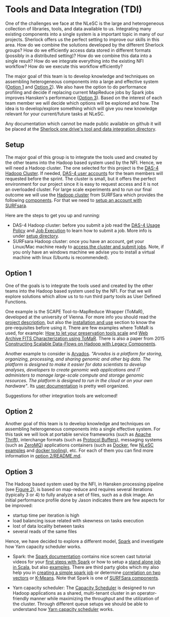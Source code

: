 Tools and Data Integration (TDI)
================

<!--Define as Options the goals you want for team members, like understand how large systems are built, how we glue them an so on.
#It will give us the knowledge to define grants, big data pipelines and discuss large projects or merges of small projects.
#The software outcome could be gluing components of our colleagues, that would be the gold dream, for example using option 2.
#These are our options and to achieve them we have some interesting directions or seeds for thought.
-->
One of the challenges we face at the NLeSC is the large and heterogeneous collection of libraries, tools, and data available to us. Integrating many existing components into a single system is a important topic in many of our projects. Sherlock offers us the perfect setting to improve our skills in this area. How do we combine the solutions developed by the different Sherlock groups? How do we efficiently access data stored in different formats (possibly in a distributed setting)? How do we combine this data into a single result? How do we integrate everything into the existing NFI workflow? How do we execute this workflow efficiently?

The major goal of this team is to develop knowledge and techniques on assembling heterogeneous components into a large and effective system ([Option 1](#option-1) and [Option 2](#option-2)). We also have the option to do performance profiling and decide if replacing current MapReduce jobs by Spark jobs improves Hansken's performance ([Option 3](#option-3)). Based on the interest of each team member we will decide which options will be explored and how. The idea is to develop/explore something which will give you new knowledge relevant for your current/future tasks at NLeSC.

Any documentation which cannot be made public available on github it will be placed at the [Sherlock one drive's tool and data integration directory](https://nlesc.sharepoint.com/sites/sherlock/Shared%20Documents/papers/tool%20and%20data%20integration).

Setup
-----

The major goal of this group is to integrate the tools used and created by the other teams into the Hadoop based system used by the NFI. Hence, we will need a Hadoop cluster. The one selected for this project is the [DAS-4 Hadoop Cluster](http://www.cs.vu.nl/das4/hadoop.shtml). If needed, [DAS-4 user accounts](http://www.cs.vu.nl/das4/accounts.shtml) for the team members will requested before the sprint. The cluster is small, but it offers the perfect environment for our project since it is easy to request access and it is not an overloaded cluster. For large scale experiments and to run our final outcome we will use the [Hadoop cluster](https://userinfo.surfsara.nl/systems/hadoop/description) from SURFSara which provides the following [components](https://userinfo.surfsara.nl/systems/hadoop/software). For that we need to [setup an account with SURFsara](https://userinfo.surfsara.nl/systems/hadoop/obtaining-account).

Here are the steps to get you up and running:
* DAS-4 Hadoop cluster: before you submit a job read the [DAS-4 Usage Policy](http://www.cs.vu.nl/das4/usage.shtml) and [Job Execution](http://www.cs.vu.nl/das4/jobs.shtml) to learn how to submit a job. More info is under [setup directory](https://github.com/NLeSC/Sherlock/blob/master/topics/data_tools_integration/setup). 
* SURFsara Hadoop cluster: once you have an account, get your Linux/Mac machine ready to [access the cluster and submit jobs](https://userinfo.surfsara.nl/systems/hadoop/usage). Note, if you only have an windows machine we advise you to install a virtual machine with linux (Ubuntu is recommended).


Option 1
--------

One of the goals is to integrate the tools used and created by the other teams into the Hadoop based system used by the NFI. For that we will explore solutions which allow us to to run third party tools as User Defined Functions. 

One example is the SCAPE Tool-to-MapReduce Wrapper (ToMaR), developed at the university of Vienna. For more info you should read the [project description](https://github.com/openpreserve/ToMaR#about), but also the [installation and use](https://github.com/openpreserve/ToMaR#installation-and-use) section to know the pre-requisites before using it. There are few examples where ToMaR is used, for example: [How to let your preservation tools scale](http://openpreservation.org/blog/2014/03/14/tomar-how-let-your-preservation-tools-scale/) and [Web Archive FITS Characterization using ToMaR](http://openpreservation.org/blog/2013/12/16/web-archive-fits-characterisation-using-tomar/). There is also a paper from 2015 [Constructing Scalable Data-Flows on Hadoop with Legacy Components](https://www.researchgate.net/publication/280044065_Constructing_Scalable_Data-Flows_on_Hadoop_with_Legacy_Components).

Another example to consider is [Arvados](https://dev.arvados.org/projects/arvados/wiki/Introduction_to_Arvados). *"Arvados is a platform for storing, organizing, processing, and sharing genomic and other big data. The platform is designed to make it easier for data scientists to develop analyses, developers to create genomic web applications and IT administers to manage large-scale compute and storage genomic resources. The platform is designed to run in the cloud or on your own hardware"*. Its [user documentation](http://doc.arvados.org/user/) is pretty well organized.

Suggestions for other integration tools are welcomed!

Option 2
--------

Another goal of this team is to develop knowledge and techniques on assembling heterogeneous components into a single effective system. For this task we will look at portable service frameworks (such as [Apache Thrift](http://thrift.apache.org/)), interchange formats (such as [Protocol Buffers](https://developers.google.com/protocol-buffers/?hl=en)), messaging systems (such as [ZeroMQ](http://zeromq.org/)) applications containers (such as [Docker](https://www.docker.com/whatisdocker), few [NLeSC examples](https://hub.docker.com/u/nlesc/) and [docker tooling](https://github.com/NLeSC/Sherlock/blob/master/topics/data_tools_integration/option_2/docker-tooling.md)), etc. For each of them you can find more information in [option 2/README.md](https://github.com/NLeSC/Sherlock/blob/master/topics/data_tools_integration/option_2/README.md). 


Option 3
--------

The Hadoop based system used by the NFI, in Hansken processing pipeline (see [Figure 2](https://nlesc.sharepoint.com/sites/sherlock/Shared%20Documents/papers/digital%20forensics/DigitalInvestigation-Hansken.pdf#page=11)), is based on map-reduce and requires several iterations (typically 3 or 4) to fully analyze a set of files, such as a disk image. An initial performance profile done by Jason indicates there are few aspects for be improved: 
* startup time per iteration is high
* load balancing issue related with skewness on tasks execution
* lost of data locality between tasks
* several reads of the same files

Hence, we have decided to explore a different model, [Spark](http://spark.apache.org/) and investigate how Yarn capacity scheduler works. 

* Spark: the [Spark documentation](http://spark.apache.org/documentation.html) contains nice screen cast tutorial videos for your [first steps with Spark](http://spark.apache.org/screencasts/1-first-steps-with-spark.html) or how to setup a [stand alone job in Scala](http://spark.apache.org/screencasts/4-a-standalone-job-in-spark.html), but also [examples](http://spark.apache.org/examples.html). There are third party globs which my also help you in [creating a simple spark job](https://hadoopi.wordpress.com/2014/09/05/spark-create-a-simple-spark-job/) or determine [correlation on two vectors](http://blog.sequenceiq.com/blog/2014/09/29/spark-correlation-and-testing/) or [K-Means](http://blog.sequenceiq.com/blog/2014/07/31/spark-mllib/). Note that Spark is one of [SURFSara components](https://userinfo.surfsara.nl/systems/hadoop/software/spark).

* Yarn capacity scheduler: The [Capacity Scheduler](https://hadoop.apache.org/docs/r2.4.1/hadoop-yarn/hadoop-yarn-site/CapacityScheduler.html) is designed to run Hadoop applications as a shared, multi-tenant cluster in an operator-friendly manner while maximizing the throughput and the utilization of the cluster. Through different queue setups we should be able to understand how [Yarn capacity scheduler](http://blog.sequenceiq.com/blog/2014/03/14/yarn-capacity-scheduler/) works.
 
